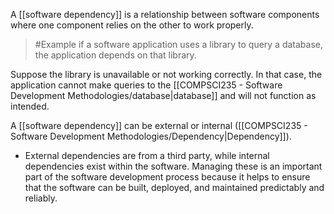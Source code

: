 A [[software dependency]] is a relationship between software components where one component relies on the other to work properly.

>	#Example 
>	if a software application uses a library to query a database, the application depends on that library.

Suppose the library is unavailable or not working correctly. In that case, the application cannot make queries to the [[COMPSCI235 - Software Development Methodologies/database|database]] and will not function as intended.

A [[software dependency]] can be external or internal ([[COMPSCI235 - Software Development Methodologies/Dependency|Dependency]]). 
- External dependencies are from a third party, while internal dependencies exist within the software. Managing these is an important part of the software development process because it helps to ensure that the software can be built, deployed, and maintained predictably and reliably.